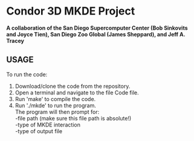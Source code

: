 # Condor 3D MKDE Project

**A collaboration of the San Diego Supercomputer Center (Bob Sinkovits and Joyce Tien), San Diego Zoo Global (James Sheppard), and Jeff A. Tracey**

## USAGE

To run the code:
  1. Download/clone the code from the repository. 
  2. Open a terminal and navigate to the file Code file.
  3. Run 'make' to compile the code.
  4. Run './mkde' to run the program. </br>
    The program will then prompt for: </br>
     -file path (make sure this file path is absolute!) </br>
  -type of MKDE interaction </br>
  -type of output file
    
  
